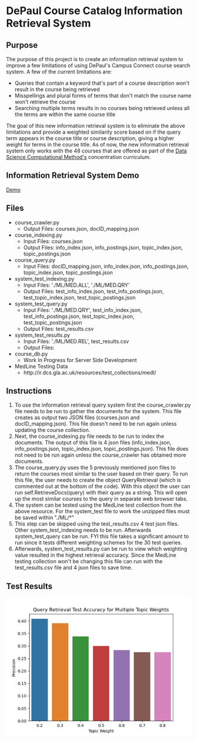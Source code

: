 # DePaul Course Catalog Information Retrieval System

## Purpose
The purpose of this project is to create an information retrieval system to improve a few limitations of using DePaul's Campus Connect 
course search system. A few of the current limitations are: <br>
- Queries that contain a keyword that's part of a course description won't result in the course being retrieved<br>
- Misspellings and plural forms of terms that don't match the course name won't retrieve the course<br>
- Searching multiple terms results in no courses being retrieved unless all the terms are within the same course title<br>

The goal of this new information retrieval system is to eliminate the above limitations and provide a weighted similarity score 
based on if the query term appears in the course title or course description, giving a higher weight for terms in the course title.
As of now, the new information retrieval system only works with the 48 courses that are offered as part of the <a href="https://www.cdm.depaul.edu/academics/Pages/current/Requirements-MS-In-Data-Science-Computational-Methods.aspx">Data Science
Computational Method's</a> concentration curriculum.

## Information Retrieval System Demo
<a href="https://youtu.be/WmuQJ4BDwx8">Demo</a>

## Files
<ul>
<li>course_crawler.py
<ul><li>Output Files: courses.json, docID_mapping.json</li></ul>
</li>
<li>course_indexing.py
<ul><li>Input Files: courses.json</li>
<li>Output Files: info_index.json, info_postings.json, topic_index.json, topic_postings.json</ul>
</li>
<li>course_query.py
<ul><li>Input Files: docID_mapping.json, info_index.json, info_postings.json, topic_index.json, topic_postings.json</li></ul>
</li>
<li>system_test_indexing.py
<ul><li>Input Files: './ML/MED.ALL', './ML/MED.QRY'</li>
<li>Output Files: test_info_index.json, test_info_postings.json, test_topic_index.json, test_topic_postings.json</li>
</ul>
</li>
<li>system_test_query.py
<ul><li>Input Files: './ML/MED.QRY', test_info_index.json, test_info_postings.json, test_topic_index.json, test_topic_postings.json</li>
<li>Output Files: test_results.csv </li>
</ul>
</li>
<li>system_test_results.py
<ul><li>Input Files: './ML/MED.REL', test_results.csv</li>
<li>Output Files: </li>
</ul>
</li>
<li>course_db.py
<ul><li>Work In Progress for Server Side Development</li></ul>
</li>
<li>MedLine Testing Data
<ul>
<li>http://ir.dcs.gla.ac.uk/resources/test_collections/medl/</li>
</ul>
</li>
</ul>

## Instructions
1) To use the information retrieval query system first the course_crawler.py file needs to be run to gather the documents for the system. This file creates as output two JSON files (courses.json and docID_mapping.json). This file doesn't need to be run again unless updating the course collection.
2) Next, the course_indexing.py file needs to be run to index the documents. The output of this file is 4 json files (info_index.json, info_postings.json, topic_index.json, topic_postings.json). This file does not need to be run again unless the course_crawler has obtained more documents.           
3) The course_query.py uses the 5 previously mentioned json files to return the courses most similar to the user based on their query. To run this file, the user needs to create the object QueryRetrieval (which is commented out at the bottom of the code). With this object the user can run self.RetrieveDocs(query) with their query as a string. This will open up the most similar courses to the query in separate web browser tabs.
4) The system can be tested using the MedLine test collection from the above resource. For the system_test file to work the unzipped files must be saved within "./ML/*"
5) This step can be skipped using the test_results.csv 4 test json files. Other system_test_indexing needs to be run. Afterwards system_test_query can be run. FYI this file takes a significant amount to run since it tests different weighting schemes for the 30 test queries.
6) Afterwards, system_test_results.py can be run to view which weighting value resulted in the highest retrieval accuracy. Since the MedLine testing collection won't be changing this file can run with the test_results.csv file and 4 json files to save time.

## Test Results

![Test Results](./Images/weights_image.png)

